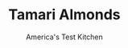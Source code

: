 ---
layout: ../../layouts/MarkdownPostLayout.astro
title: Tamari Almonds
author: America's Test Kitchen
pubDate: 2023-03-15
description: "Use low-sodium tamari or the nuts will be too salty."
image_url: https://res.cloudinary.com/hksqkdlah/image/upload/ar_1:1,c_fill,dpr_2.0,f_auto,fl_lossy.progressive.strip_profile,g_faces:auto,q_auto:low,w_344/10077_sfs-lfar-tamarialmonds2
tags: ["Appetizers","American","Indian","Snacks"]
calories: 3469
protein: 8
carbohydrates: 8
fats: 
fiber: 4
ingredients: ["4 cups (1 1/4 pounds) raw, whole almonds","1/2 cup, reduced-sodium tamari","2 teaspoons, vegetable oil","1 teaspoon, sugar","1/4 teaspoon, cayenne pepper"]
serves: 16
time: "1½ hours, plus 1 hour cooling"
instructions: ["Adjust oven rack to middle position and heat oven to 325 degrees. Line rimmed baking sheet with aluminum foil and spray with vegetable oil spray.","Toss all ingredients together in bowl until thoroughly combined. Drain almonds in colander set over second bowl, shaking to remove excess liquid; reserve liquid. Transfer almonds to prepared baking sheet, spread into even layer, and bake for 15 minutes.","Remove almonds from oven and repeat process of tossing with reserved liquid, draining, and baking three more times (baking 15 minutes for each of next 2 rounds and 8 to 10 minutes, until deep mahogany, for final round).","Cool almonds to room temperature, about 1 hour. Serve immediately or store in airtight container at room temperature for up to 1 week."]
nutrition: ["279 mg Potassium","182 mg Phosphorus","97 mg Calcium","1 mg Iron","99 mg Magnesium","503 mg Sodium","1 mg Zinc","18 g Fat","1 mg Niacin (B3)","11 g Monounsaturated","4 g Polyunsaturated","1 g Saturated","4 g Fiber","17 µg Folate (food)","1 g Sugars","7 g Water","8 g Carbs","17 µg Folate equivalent (total)","8 g Protein","9 mg Vitamin E","216 kcal Energy","3469 calories"]
notes: "Although this recipe requires more effort than others for tamari almonds (the almonds get bathed in a seasoned tamari mixture four times), the flavor penetrates, yielding especially tasty nuts. Be sure to use low-sodium tamari or the nuts will be too salty. Tamari is a darker, thicker version of soy sauce that is traditionally made without wheat.&nbsp;"
---